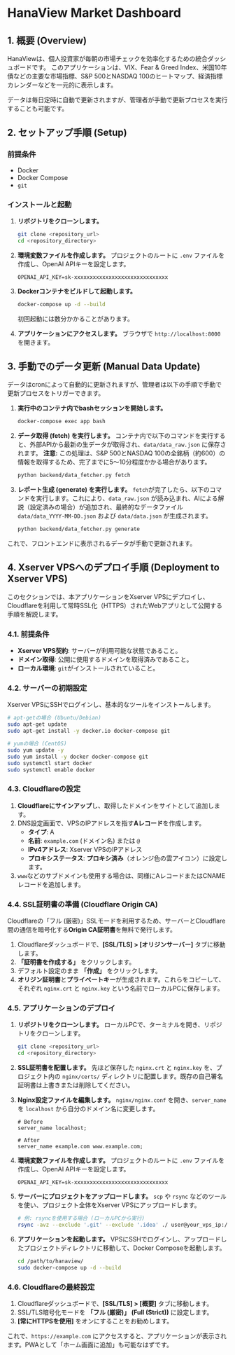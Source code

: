 # HanaView Market Dashboard

## 1. 概要 (Overview)

HanaViewは、個人投資家が毎朝の市場チェックを効率化するための統合ダッシュボードです。
このアプリケーションは、VIX、Fear & Greed Index、米国10年債などの主要な市場指標、S&P 500とNASDAQ 100のヒートマップ、経済指標カレンダーなどを一元的に表示します。

データは毎日定時に自動で更新されますが、管理者が手動で更新プロセスを実行することも可能です。

## 2. セットアップ手順 (Setup)

### 前提条件
- Docker
- Docker Compose
- `git`

### インストールと起動
1.  **リポジトリをクローンします。**
    ```bash
    git clone <repository_url>
    cd <repository_directory>
    ```

2.  **環境変数ファイルを作成します。**
    プロジェクトのルートに `.env` ファイルを作成し、OpenAI APIキーを設定します。
    ```
    OPENAI_API_KEY=sk-xxxxxxxxxxxxxxxxxxxxxxxxxxxxxx
    ```

3.  **Dockerコンテナをビルドして起動します。**
    ```bash
    docker-compose up -d --build
    ```
    初回起動には数分かかることがあります。

4.  **アプリケーションにアクセスします。**
    ブラウザで `http://localhost:8000` を開きます。

## 3. 手動でのデータ更新 (Manual Data Update)

データはcronによって自動的に更新されますが、管理者は以下の手順で手動で更新プロセスをトリガーできます。

1.  **実行中のコンテナ内でbashセッションを開始します。**
    ```bash
    docker-compose exec app bash
    ```

2.  **データ取得 (fetch) を実行します。**
    コンテナ内で以下のコマンドを実行すると、外部APIから最新の生データが取得され、`data/data_raw.json` に保存されます。
    **注意:** この処理は、S&P 500とNASDAQ 100の全銘柄（約600）の情報を取得するため、完了までに5〜10分程度かかる場合があります。
    ```bash
    python backend/data_fetcher.py fetch
    ```

3.  **レポート生成 (generate) を実行します。**
    `fetch`が完了したら、以下のコマンドを実行します。これにより、`data_raw.json` が読み込まれ、AIによる解説（設定済みの場合）が追加され、最終的なデータファイル `data/data_YYYY-MM-DD.json` および `data/data.json` が生成されます。
    ```bash
    python backend/data_fetcher.py generate
    ```

これで、フロントエンドに表示されるデータが手動で更新されます。

## 4. Xserver VPSへのデプロイ手順 (Deployment to Xserver VPS)

このセクションでは、本アプリケーションをXserver VPSにデプロイし、Cloudflareを利用して常時SSL化（HTTPS）されたWebアプリとして公開する手順を解説します。

### 4.1. 前提条件

- **Xserver VPS契約**: サーバーが利用可能な状態であること。
- **ドメイン取得**: 公開に使用するドメインを取得済みであること。
- **ローカル環境**: `git`がインストールされていること。

### 4.2. サーバーの初期設定

Xserver VPSにSSHでログインし、基本的なツールをインストールします。

```bash
# apt-getの場合 (Ubuntu/Debian)
sudo apt-get update
sudo apt-get install -y docker.io docker-compose git

# yumの場合 (CentOS)
sudo yum update -y
sudo yum install -y docker docker-compose git
sudo systemctl start docker
sudo systemctl enable docker
```

### 4.3. Cloudflareの設定

1.  **Cloudflareにサインアップ**し、取得したドメインをサイトとして追加します。
2.  DNS設定画面で、VPSのIPアドレスを指す**Aレコード**を作成します。
    -   **タイプ**: A
    -   **名前**: `example.com` (ドメイン名) または `@`
    -   **IPv4アドレス**: Xserver VPSのIPアドレス
    -   **プロキシステータス**: **プロキシ済み**（オレンジ色の雲アイコン）に設定します。
3.  `www`などのサブドメインも使用する場合は、同様にAレコードまたはCNAMEレコードを追加します。

### 4.4. SSL証明書の準備 (Cloudflare Origin CA)

Cloudflareの「フル (厳密)」SSLモードを利用するため、サーバーとCloudflare間の通信を暗号化する**Origin CA証明書**を無料で発行します。

1.  Cloudflareダッシュボードで、**[SSL/TLS] > [オリジンサーバー]** タブに移動します。
2.  **「証明書を作成する」** をクリックします。
3.  デフォルト設定のまま **「作成」** をクリックします。
4.  **オリジン証明書**と**プライベートキー**が生成されます。これらをコピーして、それぞれ `nginx.crt` と `nginx.key` という名前でローカルPCに保存します。

### 4.5. アプリケーションのデプロイ

1.  **リポジトリをクローンします。**
    ローカルPCで、ターミナルを開き、リポジトリをクローンします。
    ```bash
    git clone <repository_url>
    cd <repository_directory>
    ```

2.  **SSL証明書を配置します。**
    先ほど保存した `nginx.crt` と `nginx.key` を、プロジェクト内の `nginx/certs/` ディレクトリに配置します。既存の自己署名証明書は上書きまたは削除してください。

3.  **Nginx設定ファイルを編集します。**
    `nginx/nginx.conf` を開き、`server_name` を `localhost` から自分のドメイン名に変更します。
    ```nginx
    # Before
    server_name localhost;

    # After
    server_name example.com www.example.com;
    ```

4.  **環境変数ファイルを作成します。**
    プロジェクトのルートに `.env` ファイルを作成し、OpenAI APIキーを設定します。
    ```
    OPENAI_API_KEY=sk-xxxxxxxxxxxxxxxxxxxxxxxxxxxxxx
    ```

5.  **サーバーにプロジェクトをアップロードします。**
    `scp` や `rsync` などのツールを使い、プロジェクト全体をXserver VPSにアップロードします。
    ```bash
    # 例: rsyncを使用する場合 (ローカルPCから実行)
    rsync -avz --exclude '.git' --exclude '.idea' ./ user@your_vps_ip:/path/to/hanaview/
    ```

6.  **アプリケーションを起動します。**
    VPSにSSHでログインし、アップロードしたプロジェクトディレクトリに移動して、Docker Composeを起動します。
    ```bash
    cd /path/to/hanaview/
    sudo docker-compose up -d --build
    ```

### 4.6. Cloudflareの最終設定

1.  Cloudflareダッシュボードで、**[SSL/TLS] > [概要]** タブに移動します。
2.  SSL/TLS暗号化モードを **「フル (厳密)」 (Full (Strict))** に設定します。
3.  **[常にHTTPSを使用]** をオンにすることをお勧めします。

これで、`https://example.com` にアクセスすると、アプリケーションが表示されます。PWAとして「ホーム画面に追加」も可能なはずです。
